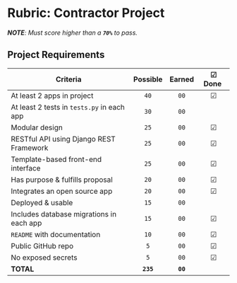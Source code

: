 # Rubric: Contractor Project

_**NOTE**: Must score higher than a **`70%`** to pass._

## Project Requirements

| Criteria                                   | Possible  |  Earned  | ☑ Done ️ |
| ------------------------------------------ | :-------: | :------: | :------: |
| At least 2 apps in project                 |   `40`    |   `00`   |    ☑     |
| At least 2 tests in `tests.py` in each app |   `30`    |   `00`   |          |
| Modular design                             |   `25`    |   `00`   |    ☑     |
| RESTful API using Django REST Framework    |   `25`    |   `00`   |    ☑     |
| Template-based front-end interface         |   `25`    |   `00`   |    ☑     |
| Has purpose & fulfills proposal            |   `20`    |   `00`   |    ☑     |
| Integrates an open source app              |   `20`    |   `00`   |    ☑     |
| Deployed & usable                          |   `15`    |   `00`   |          |
| Includes database migrations in each app   |   `15`    |   `00`   |    ☑     |
| `README` with documentation                |   `10`    |   `00`   |    ☑     |
| Public GitHub repo                         |    `5`    |   `00`   |    ☑     |
| No exposed secrets                         |    `5`    |   `00`   |    ☑     |
| **TOTAL**                                  | **`235`** | **`00`** |          |